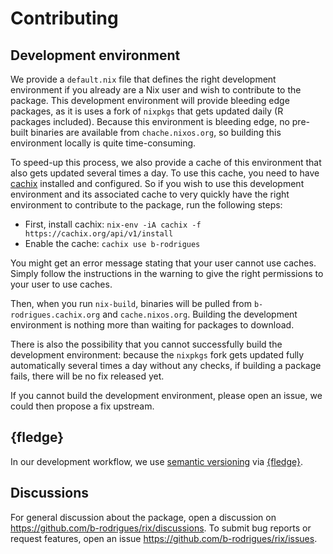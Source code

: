 # Contributing

## Development environment

We provide a `default.nix` file that defines the right development environment
if you already are a Nix user and wish to contribute to the package. This
development environment will provide bleeding edge packages, as it is uses
a fork of `nixpkgs` that gets updated daily (R packages included). Because
this environment is bleeding edge, no pre-built binaries are available from
`chache.nixos.org`, so building this environment locally is quite time-consuming.

To speed-up this process, we also provide a cache of this environment that
also gets updated several times a day. To use this cache, you need
to have [cachix](https://app.cachix.org/) installed and configured. So if you
wish to use this development environment and its associated cache to very
quickly have the right environment to contribute to the package, run the 
following steps:

- First, install cachix: `nix-env -iA cachix -f https://cachix.org/api/v1/install`
- Enable the cache: `cachix use b-rodrigues`

You might get an error message stating that your user cannot use caches. Simply
follow the instructions in the warning to give the right permissions to your
user to use caches.

Then, when you run `nix-build`, binaries will be pulled from `b-rodrigues.cachix.org` and
`cache.nixos.org`. Building the development environment is nothing more than
waiting for packages to download.

There is also the possibility that you cannot successfully build the development 
environment: because the `nixpkgs` fork gets updated fully automatically several times
a day without any checks, if building a package fails, there will be no fix released yet.

If you cannot build the development environment, please open an issue, we could then
propose a fix upstream.

## {fledge}

In our development workflow, we use [semantic versioning](https://semver.org)
via [{fledge}](https://fledge.cynkra.com).

## Discussions

For general discussion about the package, open a discussion on <https://github.com/b-rodrigues/rix/discussions>.
To submit bug reports or request features, open an issue <https://github.com/b-rodrigues/rix/issues>.
